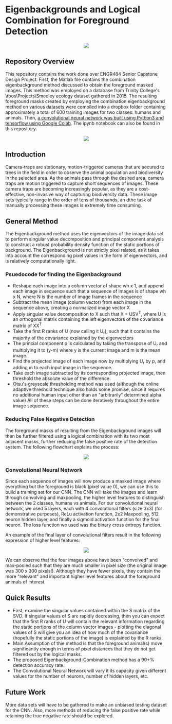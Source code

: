 # Eigenbackgrounds and Logical Combination for Foreground Detection

<p align="center">
<img src = "https://specials-images.forbesimg.com/imageserve/559ebf67e4b05c2c3431c7a4/300x300.jpg?fit=scale&background=000000">
</p>

## Repository Overview 
This repository contains the work done over ENGR484 Senior Capstone Design Project. 
First, the Matlab file contains the combination eigenbackground method discussed to obtain the foreground masked images.
This method was employed on a database from Trinity College's \\tbos\Projects\Smedley ecology dataset gathered in 2015.
The resulting foreground masks created by employing the combination eigenbackground method on various datasets were compiled
into a dropbox folder containing approximately a total of 600 training images for two classes: humans and animals.
Then, [a convolutional neural network was built using Python3 and tensorflow using Google Colab](https://colab.research.google.com/drive/13pHC50V5ietsx0x2DosXU-xHjHvAkKtR). The ipynb notebook can also be
found in this repository.

<p align = "center">
<img src = "https://user-images.githubusercontent.com/49466466/61164493-a2defc00-a550-11e9-9912-24eef1c71e2c.jpg">
<p>

## Introduction
Camera-traps are stationary, motion-triggered cameras that are secured to trees in the field in order to observe the animal population and biodiversity in the selected area. As the animals pass through the desired area, camera traps are motion triggered to capture short sequences of images. These camera traps are becoming increasingly popular, as they are a cost-effective, non-invasive way of capturing biodiversity data. These image sets typically range in the order of tens of thousands, an dthe task of manually processing these images is extremely time consuming. 

## General Method
The Eigenbackground method uses the eigenvectors of the image data set to perform singular value decomposition and principal component analysis to construct a robust probability density function of the static portions of background. The Eigenbackground is not strictly pixel related, as it takes into account the corresponding pixel values in the form of eigenvectors, and is relatively computationally light. 

### Psuedocode for finding the Eigenbackground

- Reshape each image into a column vector of shape wh x 1, and append each image in sequence such that a sequence of images is of shape wh x N, where N is the number of image frames in the sequence
- Subtract the mean image (column vector) from each image in the sequence above, creating a normalized image vector X
- Apply singular value decomposition to X such that X = USV<sup>T</sup>, where U is an orthogonal matrix containing the left eigenvectors of the covariance matrix of XX<sup>T</sup>
- Take the first R ranks of U (now calling it U<sub>r</sub>), such that it contains the majority of the covariance explained by the eigenvectors
- The princial component p is calculated by taking the transpose of U<sub>r</sub> and multiplying it to (y-m) where y is the current image and m is the mean image.
- Find the projected image of each image now by multiplying U<sub>r</sub> by p, and adding m to each input image in the sequence.
- Take each image subtracted by its corresponding projected image, then threshold the absolute value of the difference. 
- Otsu's greyscale thresholding method was used (although the online adaptive threshold technique also holds some promise, since it requires no additional human input other than an "arbitrarily" determined alpha value)
All of these steps can be done iteratively throughout the entire image sequence.

### Reducing False Negative Detection

The foreground masks of resulting from the Eigenbackground images will then be further filtered using a logical combination with its two most adjacent masks, further reducing the false positive rate of the detection system. The following flowchart explains the process:

<p align="center">
<img src = "https://user-images.githubusercontent.com/49466466/61576394-9b9d8c80-ab14-11e9-816f-6179690d48fe.png">
</p>

### Convolutional Neural Network

Since each sequence of images will now produce a masked image where everything but the foreground is black (pixel value 0), we can use this to build a training set for our CNN. The CNN will take the images and learn through convolving and maxpooling, the higher level features to distinguish between the 2 classes, humans vs animals. For our convolutional neural network, we used 5 layers, each with 4 convolutional filters (size 3x3) (for demonstrative purposes), ReLu activation function, 2x2 Maxpooling, 512 neuron hidden layer, and finally a sigmoid activation function for the final neuron. The loss function we used was the binary cross entropy function. 

An example of the final layer of convolutional filters result in the following expression of higher level features:

<p align="center">
<img src = "https://user-images.githubusercontent.com/49466466/61576476-79f0d500-ab15-11e9-90c3-ae9a935a94ce.png">
</p>

We can observe that the four images above have been "convolved" and max-pooled such that they are much smaller in pixel size (the original image was 300 x 300 pixels!). Although they have fewer pixels, they contain the more "relevant" and important higher level features about the foreground animals of interest.

## Quick Results
* First, examine the singular values contained within the S matrix of the SVD. If singular values of S are rapidly decreasing, then you can expect that the first R ranks of U will contain the relevant information regarding the static portions of the column vector images - plotting the diagonal values of S will give you an idea of how much of the covariance (hopefully the static portions of the image) is explained by the R ranks. 
* Main Assumption of thie method is that the foreground animal(s) move significantly enough in terms of pixel distances that they do not get filtered out by the logical masks.
* The proposed Eigenbackground-Combination method has a 90+% detection accuracy rate. 
* The Convolutional Neural Network will vary it its capacity given different values for the number of neurons, number of hidden layers, etc.

## Future Work
More data sets will have to be gathered to make an unbiased testing dataset for the CNN. Also, more methods of reducing the false positive rate while retaining the true negative rate should be explored. 
